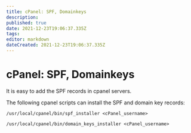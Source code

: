 ```yaml
---
title: cPanel: SPF, Domainkeys
description: 
published: true
date: 2021-12-23T19:06:37.335Z
tags: 
editor: markdown
dateCreated: 2021-12-23T19:06:37.335Z
---
```


# cPanel: SPF, Domainkeys

It is easy to add the SPF records in cpanel servers.

The following cpanel scripts can install the SPF and domain key records:

```
/usr/local/cpanel/bin/spf_installer <cPanel_username>

/usr/local/cpanel/bin/domain_keys_installer <cPanel_username>
```

